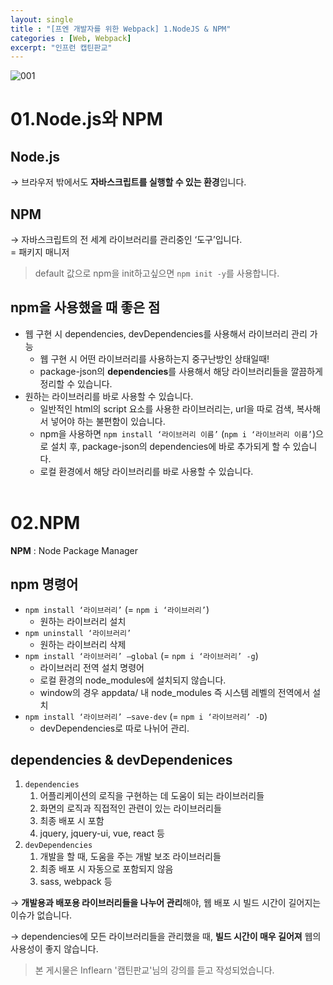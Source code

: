 ```yaml
---
layout: single
title : "[프엔 개발자를 위한 Webpack] 1.NodeJS & NPM"
categories : [Web, Webpack]
excerpt: "인프런 캡틴판교"
---
```



![001](https://user-images.githubusercontent.com/72294509/156176011-3f42e5a2-3148-411e-9123-5d0e354491f6.png)


# 01.Node.js와 NPM

## Node.js

→ 브라우저 밖에서도 **자바스크립트를 실행할 수 있는 환경**입니다.

## NPM

→ 자바스크립트의 전 세계 라이브러리를 관리중인 ‘도구’입니다. <br>= 패키지 매니저

> default 값으로 npm을 init하고싶으면 `npm init -y`를 사용합니다.
> 

## npm을 사용했을 때 좋은 점

- 웹 구현 시 dependencies, devDependencies를 사용해서 라이브러리 관리 가능
    - 웹 구현 시 어떤 라이브러리를 사용하는지 중구난방인 상태일때!
    - package-json의 **dependencies**를 사용해서 해당 라이브러리들을 깔끔하게 정리할 수 있습니다.
- 원하는 라이브러리를 바로 사용할 수 있습니다.
    - 일반적인 html의 script 요소를 사용한 라이브러리는, url을 따로 검색, 복사해서 넣어야 하는 불편함이 있습니다.
    - npm을 사용하면 `npm install ‘라이브러리 이름’` (`npm i ‘라이브러리 이름’`)으로 설치 후, package-json의 dependencies에 바로 추가되게 할 수 있습니다.
    - 로컬 환경에서 해당 라이브러리를 바로 사용할 수 있습니다.
<br><br>

# 02.NPM

**NPM** : Node Package Manager

## npm 명령어

- `npm install ‘라이브러리’` (= `npm i ‘라이브러리’`)
    - 원하는 라이브러리 설치
- `npm uninstall ‘라이브러리’`
    - 원하는 라이브러리 삭제
- `npm install ‘라이브러리’ —global` (= `npm i ‘라이브러리’ -g`)
    - 라이브러리 전역 설치 명령어
    - 로컬 환경의 node_modules에 설치되지 않습니다.
    - window의 경우 appdata/ 내 node_modules 즉 시스템 레벨의 전역에서 설치
- `npm install ‘라이브러리’ —save-dev` (= `npm i ‘라이브러리’ -D`)
    - devDependencies로 따로 나뉘어 관리.
    

## dependencies & devDependenices

1. `dependencies`
    1. 어플리케이션의 로직을 구현하는 데 도움이 되는 라이브러리들
    2. 화면의 로직과 직접적인 관련이 있는 라이브러리들
    3. 최종 배포 시 포함
    4. jquery, jquery-ui, vue, react 등
2. `devDependencies`
    1. 개발을 할 때, 도움을 주는 개발 보조 라이브러리들
    2. 최종 배포 시 자동으로 포함되지 않음
    3. sass, webpack 등

→ **개발용과 배포용 라이브러리들을 나누어 관리**해야, 웹 배포 시 빌드 시간이 길어지는 이슈가 없습니다.

→ dependencies에 모든 라이브러리들을 관리했을 때, **빌드 시간이 매우 길어져** 웹의 사용성이 좋지 않습니다.


> 본 게시물은 Inflearn '캡틴판교'님의 강의를 듣고 작성되었습니다.